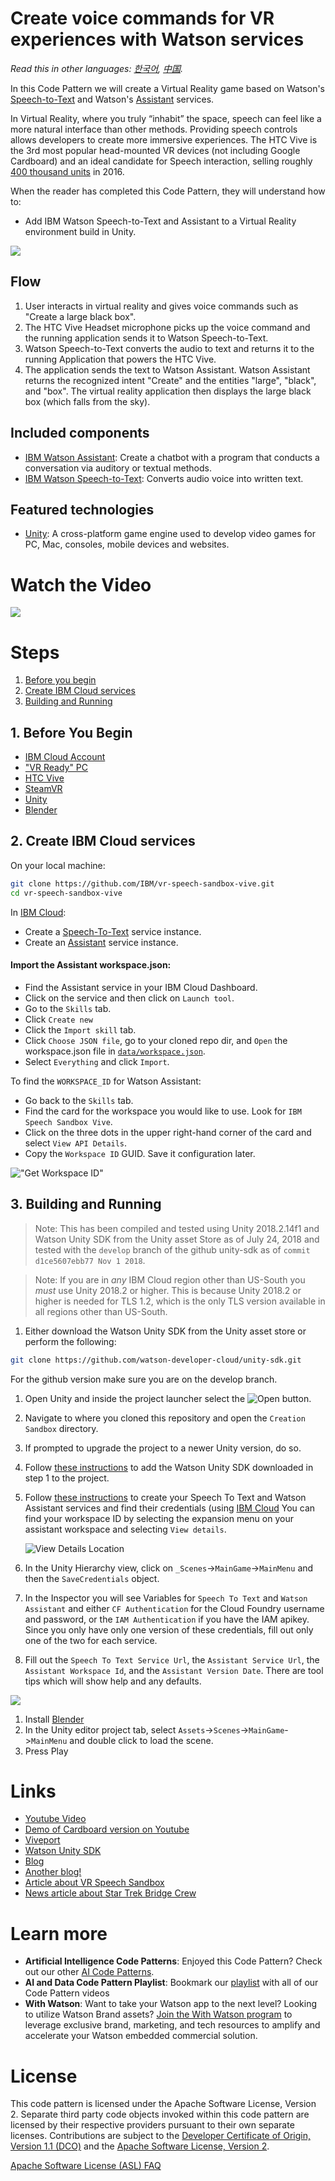 # Create voice commands for VR experiences with Watson services

*Read this in other languages: [한국어](README-ko.md), [中国](README-cn.md).*

In this Code Pattern we will create a Virtual Reality game based on Watson's [Speech-to-Text](https://www.ibm.com/watson/services/speech-to-text/) and Watson's [Assistant](https://www.ibm.com/cloud/watson-assistant/) services.

In Virtual Reality, where you truly “inhabit” the space, speech can feel like a more natural interface than other methods. Providing speech controls allows developers to create more immersive experiences. The HTC Vive is the 3rd most popular head-mounted VR devices (not including Google Cardboard) and an ideal candidate for Speech interaction, selling roughly [400 thousand units](http://www.hypergridbusiness.com/2016/11/report-98-of-vr-headsets-sold-this-year-are-for-mobile-phones) in 2016.

When the reader has completed this Code Pattern, they will understand how to:

* Add IBM Watson Speech-to-Text and Assistant to a Virtual Reality environment build in Unity.

![](doc/source/images/architecture.png)

## Flow

1. User interacts in virtual reality and gives voice commands such as "Create a large black box".
2. The HTC Vive Headset microphone picks up the voice command and the running application sends it to Watson Speech-to-Text.
3. Watson Speech-to-Text converts the audio to text and returns it to the running Application that powers the HTC Vive.
4. The application sends the text to Watson Assistant. Watson Assistant returns the recognized intent "Create" and the entities "large", "black", and "box". The virtual reality application then displays the large black box (which falls from the sky).

## Included components

* [IBM Watson Assistant](https://www.ibm.com/cloud/watson-assistant/): Create a chatbot with a program that conducts a conversation via auditory or textual methods.
* [IBM Watson Speech-to-Text](https://www.ibm.com/watson/services/speech-to-text/): Converts audio voice into written text.

## Featured technologies

* [Unity](https://unity3d.com/): A cross-platform game engine used to develop video games for PC, Mac, consoles, mobile devices and websites.

# Watch the Video

[![](https://i.ytimg.com/vi/h5nY3st62Qg/hqdefault.jpg)](https://youtu.be/h5nY3st62Qg)

# Steps

1. [Before you begin](#1-before-you-begin)
2. [Create IBM Cloud services](#2-create-ibm-cloud-services)
3. [Building and Running](#3-building-and-running)

## 1. Before You Begin

* [IBM Cloud Account](https://www.ibm.com/cloud/)
* ["VR Ready" PC](https://www.vive.com/us/ready/)
* [HTC Vive](https://www.vive.com/us/product/)
* [SteamVR](http://store.steampowered.com/steamvr)
* [Unity](https://unity3d.com/get-unity/download)
* [Blender](https://www.blender.org/)

## 2. Create IBM Cloud services

On your local machine:
```bash
git clone https://github.com/IBM/vr-speech-sandbox-vive.git
cd vr-speech-sandbox-vive
```

In [IBM Cloud](https://console.ng.bluemix.net/):

* Create a [Speech-To-Text](https://console.bluemix.net/catalog/services/speech-to-text) service instance.
* Create an [Assistant](https://console.ng.bluemix.net/catalog/services/conversation/) service instance.

#### Import the Assistant workspace.json:

* Find the Assistant service in your IBM Cloud Dashboard.
* Click on the service and then click on `Launch tool`.
* Go to the `Skills` tab.
* Click `Create new`
* Click the `Import skill` tab.
* Click `Choose JSON file`, go to your cloned repo dir, and `Open` the workspace.json file in [`data/workspace.json`](data/workspace.json).
* Select `Everything` and click `Import`.

To find the `WORKSPACE_ID` for Watson Assistant:

* Go back to the `Skills` tab.
* Find the card for the workspace you would like to use. Look for `IBM Speech Sandbox Vive`.
* Click on the three dots in the upper right-hand corner of the card and select `View API Details`.
* Copy the `Workspace ID` GUID. Save it configuration later.

!["Get Workspace ID"](https://github.com/IBM/pattern-utils/blob/master/watson-assistant/assistantPostSkillGetID.gif)

## 3. Building and Running

> Note: This has been compiled and tested using Unity 2018.2.14f1 and Watson Unity SDK from the Unity asset Store as of July 24, 2018 and tested with the `develop` branch of the github unity-sdk as of `commit d1ce5607ebb77 Nov 1 2018`.

> Note: If you are in *any* IBM Cloud region other than US-South you *must* use Unity 2018.2 or higher. This is because Unity 2018.2 or higher is needed for TLS 1.2, which is the only TLS version available in all regions other than US-South.

1. Either download the Watson Unity SDK from the Unity asset store or perform the following:

```bash
git clone https://github.com/watson-developer-cloud/unity-sdk.git
```

For the github version make sure you are on the develop branch.
1. Open Unity and inside the project launcher select the ![Open](doc/source/images/unity_open.png?raw=true) button.
1. Navigate to where you cloned this repository and open the `Creation Sandbox` directory.
1. If prompted to upgrade the project to a newer Unity version, do so.
1. Follow [these instructions](https://github.com/watson-developer-cloud/unity-sdk#getting-the-watson-sdk-and-adding-it-to-unity) to add the Watson Unity SDK downloaded in step 1 to the project.
1. Follow [these instructions](https://github.com/watson-developer-cloud/unity-sdk#configuring-your-service-credentials) to create your Speech To Text and Watson Assistant services and find their credentials (using [IBM Cloud](https://console.bluemix.net)
 You can find your workspace ID by selecting the expansion menu on your assistant workspace and selecting `View details`.

    ![View Details Location](https://github.com/IBM/pattern-images/blob/master/watson-assistant/GetAssistantDetails.png)

1. In the Unity Hierarchy view, click on `_Scenes`->`MainGame`->`MainMenu` and then the `SaveCredentials` object.
1. In the Inspector you will see Variables for `Speech To Text` and `Watson Assistant` and either `CF Authentication` for the Cloud Foundry username and password, or the `IAM Authentication` if you have the IAM apikey. Since you only have only one version of these credentials, fill out only one of the two for each service.
1. Fill out the `Speech To Text Service Url`, the `Assistant Service Url`, the `Assistant Workspace Id`, and the `Assistant Version Date`. There are tool tips which will show help and any defaults.

![](doc/source/images/SaveCredentials.PNG)

1. Install [Blender](https://www.blender.org)
1. In the Unity editor project tab, select `Assets`->`Scenes`->`MainGame`->`MainMenu` and double click to load the scene.
1. Press Play

# Links

* [Youtube Video](https://youtu.be/h5nY3st62Qg)
* [Demo of Cardboard version on Youtube](https://www.youtube.com/watch?v=rZFpUpy4y0g)
* [Viveport](https://www.viveport.com/apps/bbde0cff-98c1-4117-acd8-e808ded515ca)
* [Watson Unity SDK](https://github.com/watson-developer-cloud/unity-sdk)
* [Blog](https://developer.ibm.com/code/2017/04/29/easily-set-voice-commands-virtual-reality-watson/)
* [Another blog!](https://developer.ibm.com/code/2017/06/10/create-affordable-virtual-reality-experience-google-cardboard/)
* [Article about VR Speech Sandbox](https://www.techleer.com/articles/385-ibm-watson-to-get-a-new-vr-speech-sandbox-feature/)
* [News article about Star Trek Bridge Crew](https://www.prnewswire.com/news-releases/ibm-and-ubisoft-partner-to-bring-voice-command-with-watson-to-virtual-reality-in-star-trek-bridge-crew-300455924.html)


# Learn more

* **Artificial Intelligence Code Patterns**: Enjoyed this Code Pattern? Check out our other [AI Code Patterns](https://developer.ibm.com/technologies/artificial-intelligence/).
* **AI and Data Code Pattern Playlist**: Bookmark our [playlist](https://www.youtube.com/playlist?list=PLzUbsvIyrNfknNewObx5N7uGZ5FKH0Fde) with all of our Code Pattern videos
* **With Watson**: Want to take your Watson app to the next level? Looking to utilize Watson Brand assets? [Join the With Watson program](https://www.ibm.com/watson/with-watson/) to leverage exclusive brand, marketing, and tech resources to amplify and accelerate your Watson embedded commercial solution.

# License

This code pattern is licensed under the Apache Software License, Version 2.  Separate third party code objects invoked within this code pattern are licensed by their respective providers pursuant to their own separate licenses. Contributions are subject to the [Developer Certificate of Origin, Version 1.1 (DCO)](https://developercertificate.org/) and the [Apache Software License, Version 2](http://www.apache.org/licenses/LICENSE-2.0.txt).

[Apache Software License (ASL) FAQ](http://www.apache.org/foundation/license-faq.html#WhatDoesItMEAN)
